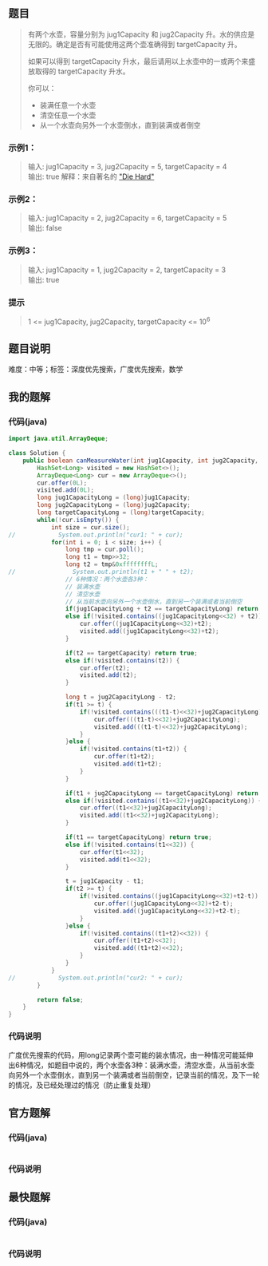 ## 题目
> 有两个水壶，容量分别为 jug1Capacity 和 jug2Capacity 升。水的供应是无限的。确定是否有可能使用这两个壶准确得到 targetCapacity 升。
> 
> 如果可以得到 targetCapacity 升水，最后请用以上水壶中的一或两个来盛放取得的 targetCapacity 升水。
>
> 你可以：
> - 装满任意一个水壶
> - 清空任意一个水壶
> - 从一个水壶向另外一个水壶倒水，直到装满或者倒空
### 示例1：
> 输入: jug1Capacity = 3, jug2Capacity = 5, targetCapacity = 4  
> 输出: true
> 解释：来自著名的 ["Die Hard"](https://www.youtube.com/watch?v=BVtQNK_ZUJg)
### 示例2：
> 输入: jug1Capacity = 2, jug2Capacity = 6, targetCapacity = 5  
> 输出: false
### 示例3：
> 输入: jug1Capacity = 1, jug2Capacity = 2, targetCapacity = 3  
> 输出: true
### 提示
> 1 \<= jug1Capacity, jug2Capacity, targetCapacity \<= 10<sup>6</sup>
## 题目说明
难度：中等；标签：深度优先搜索，广度优先搜索，数学
## 我的题解
### 代码(java)
```java
import java.util.ArrayDeque;

class Solution {
    public boolean canMeasureWater(int jug1Capacity, int jug2Capacity, int targetCapacity) {
        HashSet<Long> visited = new HashSet<>();
        ArrayDeque<Long> cur = new ArrayDeque<>();
        cur.offer(0L);
        visited.add(0L);
        long jug1CapacityLong = (long)jug1Capacity;
        long jug2CapacityLong = (long)jug2Capacity;
        long targetCapacityLong = (long)targetCapacity;
        while(!cur.isEmpty()) {
            int size = cur.size();
//            System.out.println("cur1: " + cur);
            for(int i = 0; i < size; i++) {
                long tmp = cur.poll();
                long t1 = tmp>>32;
                long t2 = tmp&0xffffffffL;
//                System.out.println(t1 + " " + t2);
                // 6种情况：两个水壶各3种：
                // 装满水壶
                // 清空水壶
                // 从当前水壶向另外一个水壶倒水，直到另一个装满或者当前倒空
                if(jug1CapacityLong + t2 == targetCapacityLong) return true;
                else if(!visited.contains((jug1CapacityLong<<32) + t2)) {
                    cur.offer((jug1CapacityLong<<32)+t2);
                    visited.add((jug1CapacityLong<<32)+t2);
                }

                if(t2 == targetCapacity) return true;
                else if(!visited.contains(t2)) {
                    cur.offer(t2);
                    visited.add(t2);
                }

                long t = jug2CapacityLong - t2;
                if(t1 >= t) {
                    if(!visited.contains(((t1-t)<<32)+jug2CapacityLong)) {
                        cur.offer(((t1-t)<<32)+jug2CapacityLong);
                        visited.add(((t1-t)<<32)+jug2CapacityLong);
                    }
                }else {
                    if(!visited.contains(t1+t2)) {
                        cur.offer(t1+t2);
                        visited.add(t1+t2);
                    }
                }

                if(t1 + jug2CapacityLong == targetCapacityLong) return true;
                else if(!visited.contains((t1<<32)+jug2CapacityLong)) {
                    cur.offer((t1<<32)+jug2CapacityLong);
                    visited.add((t1<<32)+jug2CapacityLong);
                }

                if(t1 == targetCapacityLong) return true;
                else if(!visited.contains(t1<<32)) {
                    cur.offer(t1<<32);
                    visited.add(t1<<32);
                }

                t = jug1Capacity - t1;
                if(t2 >= t) {
                    if(!visited.contains((jug1CapacityLong<<32)+t2-t)) {
                        cur.offer((jug1CapacityLong<<32)+t2-t);
                        visited.add((jug1CapacityLong<<32)+t2-t);
                    }
                }else {
                    if(!visited.contains((t1+t2)<<32)) {
                        cur.offer((t1+t2)<<32);
                        visited.add((t1+t2)<<32);
                    }
                }
            }
//            System.out.println("cur2: " + cur);
        }

        return false;
    }
}
```
### 代码说明
广度优先搜索的代码，用long记录两个壶可能的装水情况，由一种情况可能延伸出6种情况，如题目中说的，两个水壶各3种：装满水壶，清空水壶，从当前水壶向另外一个水壶倒水，直到另一个装满或者当前倒空，记录当前的情况，及下一轮的情况，及已经处理过的情况（防止重复处理）

## 官方题解
### 代码(java)
```java
```
### 代码说明

## 最快题解
### 代码(java)
```java
```
### 代码说明
